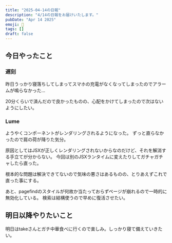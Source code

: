 ```yaml
---
title: "2025-04-14の日報"
description: "4/14の日報をお届けいたします。"
pubDate: "Apr 14 2025"
emoji: 🦊
tags: []
draft: false
---
```


## 今日やったこと

### 遅刻

昨日うっかり寝落ちしてしまってスマホの充電がなくなってしまったのでアラームが鳴らなかった...

20分くらいで済んだので良かったものの、心配をかけてしまったので次はないようにしたい。

### Lume

ようやくコンポーネントがレンダリングされるようになった。
ずっと直らなかったので肩の荷が降りた気分。

原因としてはJSXが正しくレンダリングされないからなのだけど、それを解消する手立てが分からない。
今回は別のJSXランタイムに変えたりしてガチャガチャしたら直った。

根本的な問題は解決できてないので気味の悪さはあるものの、とりあえずこれで直った事にする。

あと、pagefindのスタイルが何故か当たっておらずページが崩れるので一時的に無効化している。
検索は結構使うので早めに復活させたい。

## 明日以降やりたいこと

明日はtakeさんとガチ中華食べに行くので楽しみ。しっかり寝て備えていきたい。
